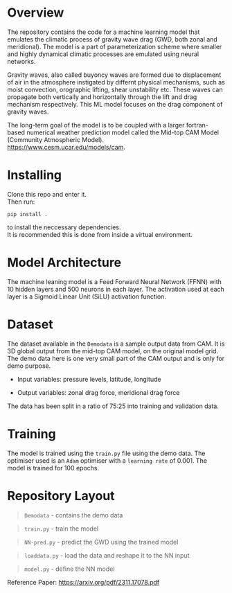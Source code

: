 # Overview
The repository contains the code for a machine learning model that emulates the climatic process of gravity wave drag (GWD, both zonal and meridional). The model is a part of parameterization scheme where smaller and highly dynamical climatic processes are emulated using neural networks. 

Gravity waves, also called buyoncy waves are formed due to displacement of air in the atmosphere instigated by differnt physical mechanisms, such as moist convection, orographic lifting, shear unstability etc. These waves can propagate both vertically and horizontally through the lift and drag mechanism respectively. This ML model focuses on the drag component of gravity waves.

The long-term goal of the model is to be coupled with a larger fortran-based numerical weather prediction model called the Mid-top CAM Model (Community Atmospheric Model).  
https://www.cesm.ucar.edu/models/cam.

# Installing
Clone this repo and enter it.\
Then run:
```
pip install .
```
to install the neccessary dependencies.\
It is recommended this is done from inside a virtual environment.

# Model Architecture
The machine leaning model is a Feed Forward Neural Network (FFNN) with 10 hidden layers and 500 neurons in 
each layer. The activation used at each layer is a Sigmoid Linear Unit (SiLU) activation function.

# Dataset
The dataset available in the `Demodata` is a sample output data from CAM. It is 3D global output from the mid-top CAM model, on the original model grid. The demo data here is one very small part of the CAM output and is only for demo purpose.

- Input variables: pressure levels, latitude, longitude

- Output variables: zonal drag force, meridional drag force

The data has been split in a ratio of 75:25 into training and validation data. 

# Training
The model is trained using the `train.py` file using the demo data. The optimiser used is an `Adam` optimiser with a `learning rate` of 0.001. The model is trained for 100 epochs.


<!-- > Training Set- 

> Validation Set- -->


# Repository Layout

> `Demodata` - contains the demo data

> `train.py` - train the model

> `NN-pred.py` - predict the GWD using the trained model

> `loaddata.py` - load the data and reshape it to the NN input

> `model.py` - define the NN model


<!-- 
# data loader
load 3D CAM data and reshaping them to the NN input.

# Using a FNN to train and predict the GWD
train.py train the files and generate the weights for NN.

NN-pred.py load the weights and do prediction.

# Coupling ? future work
replace original GWD scheme in WACCM with this emulator.

a. the emulator can be trained offline

b. training the emulator online --> 



Reference Paper:
https://arxiv.org/pdf/2311.17078.pdf